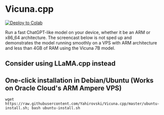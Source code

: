 # Vicuna.cpp
[![Deploy to Colab](https://colab.research.google.com/assets/colab-badge.svg)](https://colab.research.google.com/github/Yahirovski/vicuna.cpp/blob/master/colab-vicuna-7b.ipynb?open_in_colab=1)

Run a fast ChatGPT-like model on your device, whether it be an ARM or x86_64 architecture. The screencast below is not sped up and demonstrates the model running smoothly on a VPS with ARM architecture and less than 4GB of RAM using the Vicuna 7B model.



## Consider using LLaMA.cpp instead

## One-click installation in Debian/Ubuntu (Works on Oracle Cloud's ARM Ampere VPS)
```
wget https://raw.githubusercontent.com/Yahirovski/Vicuna.cpp/master/ubuntu-install.sh; bash ubuntu-install.sh
```
